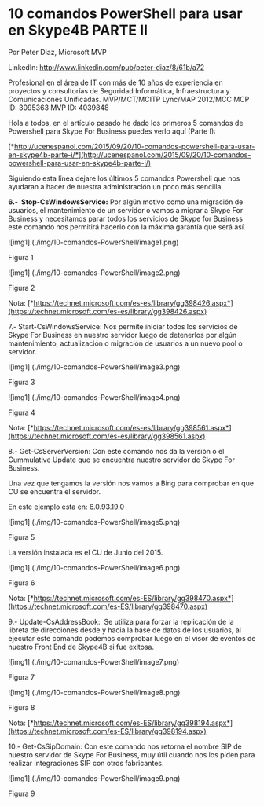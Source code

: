 # 10 comandos PowerShell para usar en Skype4B PARTE II

<properties
	pageTitle="10 comandos PowerShell para usar en Skype4B PARTE II"
	description="Comandos de Powershell para Skype For Business"
	services="windows"
	documentationCenter=""
	authors="andygonusa"
	manager=""
	editor="andygonusa"/>

<tags
	ms.service="windows"
	ms.workload="identity"
	ms.tgt_pltfrm="na"
	ms.devlang="na"
	ms.topic="how-to-article"
	ms.date="05/16/2016"
	ms.author="andygonusa"/>

Por Peter Diaz, Microsoft MVP

LinkedIn: <http://www.linkedin.com/pub/peter-diaz/8/61b/a72>

Profesional en el área de IT con más de 10 años de experiencia en
proyectos y consultorías de Seguridad Informática, Infraestructura y
Comunicaciones Unificadas. MVP/MCT/MCITP Lync/MAP 2012/MCC MCP ID:
3095363 MVP ID: 4039848


Hola a todos, en el artículo pasado he dado los primeros 5 comandos de
Powershell para Skype For Business puedes verlo aquí (Parte I):

[*http://ucenespanol.com/2015/09/20/10-comandos-powershell-para-usar-en-skype4b-parte-i/*](http://ucenespanol.com/2015/09/20/10-comandos-powershell-para-usar-en-skype4b-parte-i/)

Siguiendo esta línea dejare los últimos 5 comandos Powershell que nos
ayudaran a hacer de nuestra administración un poco más sencilla.

**6.-  Stop-CsWindowsService:** Por algún motivo como una migración de
usuarios, el mantenimiento de un servidor o vamos a migrar a Skype For
Business y necesitamos parar todos los servicios de Skype for Business
este comando nos permitirá hacerlo con la máxima garantía que será así.


![img1] (./img/10-comandos-PowerShell/image1.png)

Figura 1

![img1] (./img/10-comandos-PowerShell/image2.png)


Figura 2

Nota:
[*https://technet.microsoft.com/es-es/library/gg398426.aspx*](https://technet.microsoft.com/es-es/library/gg398426.aspx)

7.- Start-CsWindowsService: Nos permite iniciar todos los servicios de
Skype For Business en nuestro servidor luego de detenerlos por algún
mantenimiento, actualización o migración de usuarios a un nuevo pool o
servidor.

![img1] (./img/10-comandos-PowerShell/image3.png)


Figura 3

![img1] (./img/10-comandos-PowerShell/image4.png)


Figura 4

Nota:
[*https://technet.microsoft.com/es-es/library/gg398561.aspx*](https://technet.microsoft.com/es-es/library/gg398561.aspx)

8.- Get-CsServerVersion: Con este comando nos da la versión o el
Cummulative Update que se encuentra nuestro servidor de Skype For
Business.

Una vez que tengamos la versión nos vamos a Bing para comprobar en que
CU se encuentra el servidor.

En este ejemplo esta en: 6.0.93.19.0

![img1] (./img/10-comandos-PowerShell/image5.png)


Figura 5

La versión instalada es el CU de Junio del 2015.

![img1] (./img/10-comandos-PowerShell/image6.png)


Figura 6

Nota:
[*https://technet.microsoft.com/es-ES/library/gg398470.aspx*](https://technet.microsoft.com/es-ES/library/gg398470.aspx)

9.- Update-CsAddressBook:  Se utiliza para forzar la replicación de la
libreta de direcciones desde y hacia la base de datos de los usuarios,
al ejecutar este comando podemos comprobar luego en el visor de eventos
de nuestro Front End de Skype4B si fue exitosa.

![img1] (./img/10-comandos-PowerShell/image7.png)


Figura 7

![img1] (./img/10-comandos-PowerShell/image8.png)


Figura 8

Nota:
[*https://technet.microsoft.com/es-ES/library/gg398194.aspx*](https://technet.microsoft.com/es-ES/library/gg398194.aspx)

10.- Get-CsSipDomain: Con este comando nos retorna el nombre SIP de
nuestro servidor de Skype For Business, muy útil cuando nos los piden
para realizar integraciones SIP con otros fabricantes.

![img1] (./img/10-comandos-PowerShell/image9.png)


Figura 9
